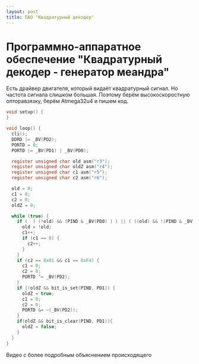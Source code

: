 ```yaml
---
layout: post
title: ПАО "Квадратурный декодер"
---
```


# Программно-аппаратное обеспечение "Квадратурный декодер - генератор меандра"

Есть драйвер двигателя, который видаёт квадратурный сигнал. Но частота сигнала слишком большая. Поэтому берём высокоскоростную опторавзязку, берём Atmega32u4 и пишем код.

```c
void setup() {
}

void loop() {
  cli();
  DDRD |= _BV(PD2);
  PORTD = 0;
  PORTD |= _BV(PD1) | _BV(PD0);

  register unsigned char old asm("r3");
  register unsigned char oldZ asm("r4");
  register unsigned char c1 asm("r5");
  register unsigned char c2 asm("r6");

  old = 0;
  c1 = 0;
  c2 = 0;
  oldZ = 0;

  while (true) {
    if (  ( (!old) && (PIND & _BV(PD0) ) ) || ( ((old) && !(PIND & _BV(PD0))))) {
      old = !old;
      c1++;
      if (c1 == 0) {
        c2++;
      }
    }
    if (c2 == 0x01 && c1 == 0xF4) {
      c1 = 0;
      c2 = 0;
      PORTD ^= _BV(PD2);
    }
    if (!oldZ && bit_is_set(PIND, PD1)) {
      oldZ = true;
      c1 = 0;
      c2 = 0;
      PORTD &= ~(_BV(PD2));
    }
    if(oldZ && bit_is_clear(PIND, PD1)){
      oldZ = false;
    }
  }
}
```

Видео с более подробным объяснением происходящего 
![![](https://img.youtube.com/vi/3GDlF9QQbS0/0.jpg)](https://youtu.be/3GDlF9QQbS0)